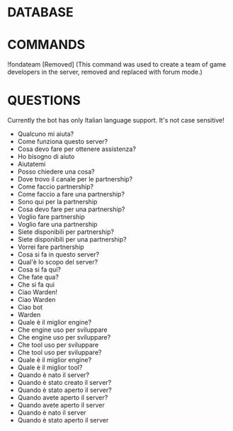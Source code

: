 # DATABASE

# COMMANDS
!fondateam [Removed] (This command was used to create a team of game developers in the server, removed and replaced with forum mode.)

# QUESTIONS
Currently the bot has only Italian language support. It's not case sensitive!

- Qualcuno mi aiuta?
- Come funziona questo server?
- Cosa devo fare per ottenere assistenza?
- Ho bisogno di aiuto
- Aiutatemi
- Posso chiedere una cosa?
- Dove trovo il canale per le partnership?
- Come faccio partnership?
- Come faccio a fare una partnership?
- Sono qui per la partnership
- Cosa devo fare per una partnership?
- Voglio fare partnership
- Voglio fare una partnership
- Siete disponibili per partnership?
- Siete disponibili per una partnership?
- Vorrei fare partnership
- Cosa si fa in questo server?
- Qual'è lo scopo del server?
- Cosa si fa qui?
- Che fate qua?
- Che si fa qui
- Ciao Warden!
- Ciao Warden
- Ciao bot
- Warden
- Quale è il miglior engine?
- Che engine uso per sviluppare
- Che engine uso per sviluppare?
- Che tool uso per sviluppare
- Che tool uso per sviluppare?
- Quale è il miglior engine?
- Quale è il miglior tool?
- Quando è nato il server?
- Quando è stato creato il server?
- Quando è stato aperto il server?
- Quando avete aperto il server?
- Quando avete aperto il server
- Quando è nato il server
- Quando è stato aperto il server
